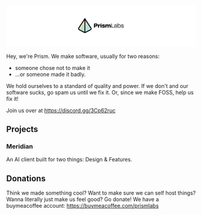 ![PrismLabs Logo Banner](banner.jpg)

Hey, we're Prism. We make software, usually for two reasons:
 - someone chose not to make it 
 - ...or someone made it badly.

We hold ourselves to a standard of quality and power. If we don't and our software sucks, go spam us until we fix it. Or, since we make FOSS, help us fix it!

Join us over at https://discord.gg/3Cp62ruc

## Projects
### Meridian
An AI client built for two things: Design & Features.
## Donations
Think we made something cool? Want to make sure we can self host things? Wanna literally just make us feel good? Go donate!
We have a buymeacoffee account: https://buymeacoffee.com/prismlabs
